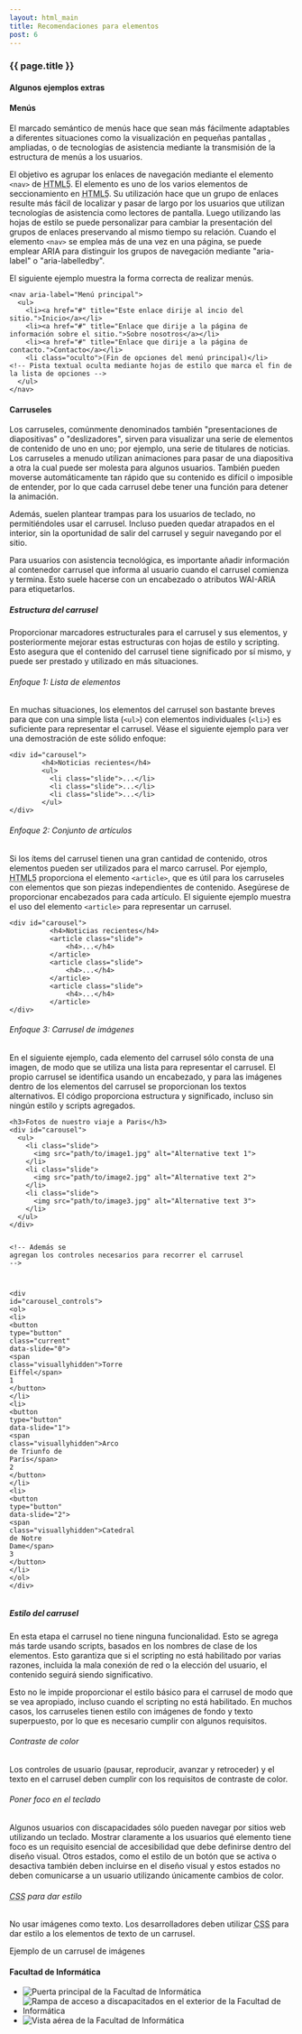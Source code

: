 ```yaml
---
layout: html_main
title: Recomendaciones para elementos
post: 6
---
```


<hgroup>
<h3>{{ page.title }}</h3>
<h4>Algunos ejemplos extras</h4>
</hgroup>
<article>
  <h4>Men&uacute;s</h4>
  <p>El marcado sem&aacute;ntico de men&uacute;s hace que sean m&aacute;s f&aacute;cilmente adaptables a diferentes situaciones como la visualizaci&oacute;n en pequeñas pantallas , ampliadas, o de tecnolog&iacute;as de asistencia mediante la transmisi&oacute;n de la estructura de men&uacute;s a los usuarios.</p>
  <p>El objetivo es agrupar los enlaces de navegaci&oacute;n mediante el elemento <code><span><</span>nav<span>></span></code> de <abbr title="Lenguaje de Marcado de Hipertexto versi&oacute;n 5">HTML5</abbr>. El elemento es uno de los varios elementos de seccionamiento en <abbr title="Lenguaje de Marcado de Hipertexto versión 5">HTML5</abbr>. Su utilizaci&oacute;n hace que un grupo de enlaces resulte m&aacute;s f&aacute;cil de localizar y pasar de largo por los usuarios que utilizan tecnolog&iacute;as de asistencia como lectores de pantalla. Luego utilizando las hojas de estilo se puede personalizar para cambiar la presentaci&oacute;n del grupos de enlaces preservando al mismo tiempo su relaci&oacute;n. Cuando el elemento <code><span><</span>nav<span>></span></code> se emplea m&aacute;s de una vez en una p&aacute;gina, se puede emplear ARIA para distinguir los grupos de navegaci&oacute;n mediante "aria-label" o "aria-labelledby".</p>
  <p>El siguiente ejemplo muestra la forma correcta de realizar men&uacute;s.</p>
  <pre class="line-numbers language-xml correcto"><code class="language-xml"><span class="token tag"><span class="token tag"><span class="token punctuation">&lt;</span>nav</span> <span class="token attr-name">aria-label</span><span class="token attr-value"><span class="token punctuation">=</span><span class="token punctuation">"</span>Menú principal<span class="token punctuation">"</span></span><span class="token punctuation">&gt;</span></span>
  <span class="token tag"><span class="token tag"><span class="token punctuation">&lt;</span>ul</span><span class="token punctuation">&gt;</span></span>
    <span class="token tag"><span class="token tag"><span class="token punctuation">&lt;</span>li</span><span class="token punctuation">&gt;</span></span><span class="token tag"><span class="token tag"><span class="token punctuation">&lt;</span>a</span> <span class="token attr-name">href</span><span class="token attr-value"><span class="token punctuation">=</span><span class="token punctuation">"</span>#<span class="token punctuation">"</span></span> <span class="token attr-name">title</span><span class="token attr-value"><span class="token punctuation">=</span><span class="token punctuation">"</span>Este enlace dirije al incio del sitio.<span class="token punctuation">"</span></span><span class="token punctuation">&gt;</span></span>Inicio<span class="token tag"><span class="token tag"><span class="token punctuation">&lt;/</span>a</span><span class="token punctuation">&gt;</span></span><span class="token tag"><span class="token tag"><span class="token punctuation">&lt;/</span>li</span><span class="token punctuation">&gt;</span></span>
    <span class="token tag"><span class="token tag"><span class="token punctuation">&lt;</span>li</span><span class="token punctuation">&gt;</span></span><span class="token tag"><span class="token tag"><span class="token punctuation">&lt;</span>a</span> <span class="token attr-name">href</span><span class="token attr-value"><span class="token punctuation">=</span><span class="token punctuation">"</span>#<span class="token punctuation">"</span></span> <span class="token attr-name">title</span><span class="token attr-value"><span class="token punctuation">=</span><span class="token punctuation">"</span>Enlace que dirije a la p&aacute;gina de información sobre el sitio.<span class="token punctuation">"</span></span><span class="token punctuation">&gt;</span></span>Sobre nosotros<span class="token tag"><span class="token tag"><span class="token punctuation">&lt;/</span>a</span><span class="token punctuation">&gt;</span></span><span class="token tag"><span class="token tag"><span class="token punctuation">&lt;/</span>li</span><span class="token punctuation">&gt;</span></span>
    <span class="token tag"><span class="token tag"><span class="token punctuation">&lt;</span>li</span><span class="token punctuation">&gt;</span></span><span class="token tag"><span class="token tag"><span class="token punctuation">&lt;</span>a</span> <span class="token attr-name">href</span><span class="token attr-value"><span class="token punctuation">=</span><span class="token punctuation">"</span>#<span class="token punctuation">"</span></span> <span class="token attr-name">title</span><span class="token attr-value"><span class="token punctuation">=</span><span class="token punctuation">"</span>Enlace que dirije a la p&aacute;gina de contacto.<span class="token punctuation">"</span></span><span class="token punctuation">&gt;</span></span>Contacto<span class="token tag"><span class="token tag"><span class="token punctuation">&lt;/</span>a</span><span class="token punctuation">&gt;</span></span><span class="token tag"><span class="token tag"><span class="token punctuation">&lt;/</span>li</span><span class="token punctuation">&gt;</span></span>
    <span class="token tag"><span class="token tag"><span class="token punctuation">&lt;</span>li</span> <span class="token attr-name">class</span><span class="token attr-value"><span class="token punctuation">=</span><span class="token punctuation">"</span>oculto<span class="token punctuation">"</span></span><span class="token punctuation">&gt;</span></span>(Fin de opciones del menú principal)<span class="token tag"><span class="token tag"><span class="token punctuation">&lt;/</span>li</span><span class="token punctuation">&gt;</span></span>    <span class="token comment" spellcheck="true">&lt;!-- Pista textual oculta mediante hojas de estilo que marca el fin de la lista de opciones --&gt;</span>
  <span class="token tag"><span class="token tag"><span class="token punctuation">&lt;/</span>ul</span><span class="token punctuation">&gt;</span></span>
<span class="token tag"><span class="token tag"><span class="token punctuation">&lt;/</span>nav</span><span class="token punctuation">&gt;</span></span></code></pre>
</article>
<article>
  <h4>Carruseles</h4>
  <p>Los carruseles, com&uacute;nmente denominados tambi&eacute;n "presentaciones de diapositivas" o "deslizadores", sirven para visualizar una serie de elementos de contenido de uno en uno; por ejemplo, una serie de titulares de noticias. Los carruseles a menudo utilizan animaciones para pasar de una diapositiva a otra la cual puede ser molesta para algunos usuarios. Tambi&eacute;n pueden moverse autom&aacute;ticamente tan r&aacute;pido que su contenido es dif&iacute;cil o imposible de entender, por lo que cada carrusel debe tener una funci&oacute;n para detener la animaci&oacute;n.</p>
  <p>Adem&aacute;s, suelen plantear trampas para los usuarios de teclado, no permiti&eacute;ndoles usar el carrusel. Incluso pueden quedar atrapados en el interior, sin la oportunidad de salir del carrusel y seguir navegando por el sitio.</p>
  <p>Para usuarios con asistencia tecnol&oacute;gica, es importante añadir informaci&oacute;n al contenedor carrusel que informa al usuario cuando el carrusel comienza y termina. Esto suele hacerse con un encabezado o atributos WAI-ARIA para etiquetarlos.</p>
  <section id="carrousel_structure">
    <h5>Estructura del carrusel</h5>
    <p>Proporcionar marcadores estructurales para el carrusel y sus elementos, y posteriormente mejorar estas estructuras con hojas de estilo y scripting. Esto asegura que el contenido del carrusel tiene significado por s&iacute; mismo, y puede ser prestado y utilizado en m&aacute;s situaciones.</p>
    <article id="carrousel_structure_1">
      <h6>Enfoque 1: Lista de elementos</h6>
      <p>En muchas situaciones, los elementos del carrusel son bastante breves para que con una simple lista (<code><span><</span>ul<span>></span></code>) con elementos individuales (<code><span><</span>li<span>></span></code>) es suficiente para representar el carrusel. V&eacute;ase el siguiente ejemplo para ver una demostraci&oacute;n de este s&oacute;lido enfoque:</p>
      <pre class="line-numbers language-html correcto"><code class="language-html"><span class="token tag"><span class="token tag"><span class="token punctuation">&lt;</span>div</span> <span class="token attr-name">id</span><span class="token attr-value"><span class="token punctuation">=</span><span class="token punctuation">"</span>carousel<span class="token punctuation">"</span></span><span class="token punctuation">&gt;</span></span>
        <span class="token tag"><span class="token tag"><span class="token punctuation">&lt;</span>h4</span><span class="token punctuation">&gt;</span></span>Noticias recientes<span class="token tag"><span class="token tag"><span class="token punctuation">&lt;/</span>h4</span><span class="token punctuation">&gt;</span></span>
        <span class="token tag"><span class="token tag"><span class="token punctuation">&lt;</span>ul</span><span class="token punctuation">&gt;</span></span>
          <span class="token tag"><span class="token tag"><span class="token punctuation">&lt;</span>li</span> <span class="token attr-name">class</span><span class="token attr-value"><span class="token punctuation">=</span><span class="token punctuation">"</span>slide<span class="token punctuation">"</span></span><span class="token punctuation">&gt;</span></span>...<span class="token tag"><span class="token tag"><span class="token punctuation">&lt;/</span>li</span><span class="token punctuation">&gt;</span></span>
          <span class="token tag"><span class="token tag"><span class="token punctuation">&lt;</span>li</span> <span class="token attr-name">class</span><span class="token attr-value"><span class="token punctuation">=</span><span class="token punctuation">"</span>slide<span class="token punctuation">"</span></span><span class="token punctuation">&gt;</span></span>...<span class="token tag"><span class="token tag"><span class="token punctuation">&lt;/</span>li</span><span class="token punctuation">&gt;</span></span>
          <span class="token tag"><span class="token tag"><span class="token punctuation">&lt;</span>li</span> <span class="token attr-name">class</span><span class="token attr-value"><span class="token punctuation">=</span><span class="token punctuation">"</span>slide<span class="token punctuation">"</span></span><span class="token punctuation">&gt;</span></span>...<span class="token tag"><span class="token tag"><span class="token punctuation">&lt;/</span>li</span><span class="token punctuation">&gt;</span></span>
        <span class="token tag"><span class="token tag"><span class="token punctuation">&lt;/</span>ul</span><span class="token punctuation">&gt;</span></span>
<span class="token tag"><span class="token tag"><span class="token punctuation">&lt;/</span>div</span><span class="token punctuation">&gt;</span></span>
</code></pre>
    </article>
    <article id="carrousel_structure_2">
      <h6>Enfoque 2: Conjunto de art&iacute;culos</h6>
      <p>Si los &iacute;tems del carrusel tienen una gran cantidad de contenido, otros elementos pueden ser utilizados para el marco carrusel. Por ejemplo, <abbr title="Lenguaje de Marcado de Hipertexto versión 5">HTML5</abbr> proporciona el elemento <code><span><</span>article<span>></span></code>, que es &uacute;til para los carruseles con elementos que son piezas independientes de contenido. Aseg&uacute;rese de proporcionar encabezados para cada art&iacute;culo. El siguiente ejemplo muestra el uso del elemento <code><span><</span>article<span>></span></code> para representar un carrusel.</p>
      <pre class="line-numbers language-html correcto"><code class="language-html"><span class="token tag"><span class="token tag"><span class="token punctuation">&lt;</span>div</span> <span class="token attr-name">id</span><span class="token attr-value"><span class="token punctuation">=</span><span class="token punctuation">"</span>carousel<span class="token punctuation">"</span></span><span class="token punctuation">&gt;</span></span>
          <span class="token tag"><span class="token tag"><span class="token punctuation">&lt;</span>h4</span><span class="token punctuation">&gt;</span></span>Noticias recientes<span class="token tag"><span class="token tag"><span class="token punctuation">&lt;/</span>h4</span><span class="token punctuation">&gt;</span></span>
          <span class="token tag"><span class="token tag"><span class="token punctuation">&lt;</span>article</span> <span class="token attr-name">class</span><span class="token attr-value"><span class="token punctuation">=</span><span class="token punctuation">"</span>slide<span class="token punctuation">"</span></span><span class="token punctuation">&gt;</span></span>
              <span class="token tag"><span class="token tag"><span class="token punctuation">&lt;</span>h4</span><span class="token punctuation">&gt;</span></span>...<span class="token tag"><span class="token tag"><span class="token punctuation">&lt;/</span>h4</span><span class="token punctuation">&gt;</span></span>
          <span class="token tag"><span class="token tag"><span class="token punctuation">&lt;/</span>article</span><span class="token punctuation">&gt;</span></span>
          <span class="token tag"><span class="token tag"><span class="token punctuation">&lt;</span>article</span> <span class="token attr-name">class</span><span class="token attr-value"><span class="token punctuation">=</span><span class="token punctuation">"</span>slide<span class="token punctuation">"</span></span><span class="token punctuation">&gt;</span></span>
              <span class="token tag"><span class="token tag"><span class="token punctuation">&lt;</span>h4</span><span class="token punctuation">&gt;</span></span>...<span class="token tag"><span class="token tag"><span class="token punctuation">&lt;/</span>h4</span><span class="token punctuation">&gt;</span></span>
          <span class="token tag"><span class="token tag"><span class="token punctuation">&lt;/</span>article</span><span class="token punctuation">&gt;</span></span>
          <span class="token tag"><span class="token tag"><span class="token punctuation">&lt;</span>article</span> <span class="token attr-name">class</span><span class="token attr-value"><span class="token punctuation">=</span><span class="token punctuation">"</span>slide<span class="token punctuation">"</span></span><span class="token punctuation">&gt;</span></span>
              <span class="token tag"><span class="token tag"><span class="token punctuation">&lt;</span>h4</span><span class="token punctuation">&gt;</span></span>...<span class="token tag"><span class="token tag"><span class="token punctuation">&lt;/</span>h4</span><span class="token punctuation">&gt;</span></span>
          <span class="token tag"><span class="token tag"><span class="token punctuation">&lt;/</span>article</span><span class="token punctuation">&gt;</span></span>
<span class="token tag"><span class="token tag"><span class="token punctuation">&lt;/</span>div</span><span class="token punctuation">&gt;</span></span>
</code></pre>
    </article>
    <article id="carrousel_structure_3">
      <h6>Enfoque 3: Carrusel de im&aacute;genes</h6>
      <p>En el siguiente ejemplo, cada elemento del carrusel s&oacute;lo consta de una imagen, de modo que se utiliza una lista para representar el carrusel. El propio carrusel se identifica usando un encabezado, y para las im&aacute;genes dentro de los elementos del carrusel se proporcionan los textos alternativos. El c&oacute;digo proporciona estructura y significado, incluso sin ning&uacute;n estilo y scripts agregados.</p>
      <pre class="line-numbers language-html correcto"><code class="language-html"><span class="token tag"><span class="token tag"><span class="token punctuation">&lt;</span>h3</span><span class="token punctuation">&gt;</span></span>Fotos de nuestro viaje a Paris<span class="token tag"><span class="token tag"><span class="token punctuation">&lt;/</span>h3</span><span class="token punctuation">&gt;</span></span>
<span class="token tag"><span class="token tag"><span class="token punctuation">&lt;</span>div</span> <span class="token attr-name">id</span><span class="token attr-value"><span class="token punctuation">=</span><span class="token punctuation">"</span>carousel<span class="token punctuation">"</span></span><span class="token punctuation">&gt;</span></span>
  <span class="token tag"><span class="token tag"><span class="token punctuation">&lt;</span>ul</span><span class="token punctuation">&gt;</span></span>
    <span class="token tag"><span class="token tag"><span class="token punctuation">&lt;</span>li</span> <span class="token attr-name">class</span><span class="token attr-value"><span class="token punctuation">=</span><span class="token punctuation">"</span>slide<span class="token punctuation">"</span></span><span class="token punctuation">&gt;</span></span>
      <span class="token tag"><span class="token tag"><span class="token punctuation">&lt;</span>img</span> <span class="token attr-name">src</span><span class="token attr-value"><span class="token punctuation">=</span><span class="token punctuation">"</span>path/to/image1.jpg<span class="token punctuation">"</span></span> <span class="token attr-name">alt</span><span class="token attr-value"><span class="token punctuation">=</span><span class="token punctuation">"</span>Alternative text 1<span class="token punctuation">"</span></span><span class="token punctuation">&gt;</span></span>
    <span class="token tag"><span class="token tag"><span class="token punctuation">&lt;/</span>li</span><span class="token punctuation">&gt;</span></span>
    <span class="token tag"><span class="token tag"><span class="token punctuation">&lt;</span>li</span> <span class="token attr-name">class</span><span class="token attr-value"><span class="token punctuation">=</span><span class="token punctuation">"</span>slide<span class="token punctuation">"</span></span><span class="token punctuation">&gt;</span></span>
      <span class="token tag"><span class="token tag"><span class="token punctuation">&lt;</span>img</span> <span class="token attr-name">src</span><span class="token attr-value"><span class="token punctuation">=</span><span class="token punctuation">"</span>path/to/image2.jpg<span class="token punctuation">"</span></span> <span class="token attr-name">alt</span><span class="token attr-value"><span class="token punctuation">=</span><span class="token punctuation">"</span>Alternative text 2<span class="token punctuation">"</span></span><span class="token punctuation">&gt;</span></span>
    <span class="token tag"><span class="token tag"><span class="token punctuation">&lt;/</span>li</span><span class="token punctuation">&gt;</span></span>
    <span class="token tag"><span class="token tag"><span class="token punctuation">&lt;</span>li</span> <span class="token attr-name">class</span><span class="token attr-value"><span class="token punctuation">=</span><span class="token punctuation">"</span>slide<span class="token punctuation">"</span></span><span class="token punctuation">&gt;</span></span>
      <span class="token tag"><span class="token tag"><span class="token punctuation">&lt;</span>img</span> <span class="token attr-name">src</span><span class="token attr-value"><span class="token punctuation">=</span><span class="token punctuation">"</span>path/to/image3.jpg<span class="token punctuation">"</span></span> <span class="token attr-name">alt</span><span class="token attr-value"><span class="token punctuation">=</span><span class="token punctuation">"</span>Alternative text 3<span class="token punctuation">"</span></span><span class="token punctuation">&gt;</span></span>
    <span class="token tag"><span class="token tag"><span class="token punctuation">&lt;/</span>li</span><span class="token punctuation">&gt;</span></span>
  <span class="token tag"><span class="token tag"><span class="token punctuation">&lt;/</span>ul</span><span class="token punctuation">&gt;</span></span>
<span class="token tag"><span class="token tag"><span class="token punctuation">&lt;/</span>div</span><span class="token punctuation">&gt;</span></span>

<span class="token comment" spellcheck="true">&lt;!-- Además se agregan los controles necesarios para recorrer el carrusel --&gt;</span>

<span class="token tag"><span class="token tag"><span class="token punctuation">&lt;</span>div</span> <span class="token attr-name">id</span><span class="token attr-value"><span class="token punctuation">=</span><span class="token punctuation">"</span>carousel_controls<span class="token punctuation">"</span></span><span class="token punctuation">&gt;</span></span>
  <span class="token tag"><span class="token tag"><span class="token punctuation">&lt;</span>ol</span><span class="token punctuation">&gt;</span></span>
    <span class="token tag"><span class="token tag"><span class="token punctuation">&lt;</span>li</span><span class="token punctuation">&gt;</span></span>
      <span class="token tag"><span class="token tag"><span class="token punctuation">&lt;</span>button</span> <span class="token attr-name">type</span><span class="token attr-value"><span class="token punctuation">=</span><span class="token punctuation">"</span>button<span class="token punctuation">"</span></span> <span class="token attr-name">class</span><span class="token attr-value"><span class="token punctuation">=</span><span class="token punctuation">"</span>current<span class="token punctuation">"</span></span> <span class="token attr-name">data-slide</span><span class="token attr-value"><span class="token punctuation">=</span><span class="token punctuation">"</span>0<span class="token punctuation">"</span></span><span class="token punctuation">&gt;</span></span>
        <span class="token tag"><span class="token tag"><span class="token punctuation">&lt;</span>span</span> <span class="token attr-name">class</span><span class="token attr-value"><span class="token punctuation">=</span><span class="token punctuation">"</span>visuallyhidden<span class="token punctuation">"</span></span><span class="token punctuation">&gt;</span></span>Torre Eiffel<span class="token tag"><span class="token tag"><span class="token punctuation">&lt;/</span>span</span><span class="token punctuation">&gt;</span></span> 1
      <span class="token tag"><span class="token tag"><span class="token punctuation">&lt;/</span>button</span><span class="token punctuation">&gt;</span></span>
    <span class="token tag"><span class="token tag"><span class="token punctuation">&lt;/</span>li</span><span class="token punctuation">&gt;</span></span>
    <span class="token tag"><span class="token tag"><span class="token punctuation">&lt;</span>li</span><span class="token punctuation">&gt;</span></span>
      <span class="token tag"><span class="token tag"><span class="token punctuation">&lt;</span>button</span> <span class="token attr-name">type</span><span class="token attr-value"><span class="token punctuation">=</span><span class="token punctuation">"</span>button<span class="token punctuation">"</span></span> <span class="token attr-name">data-slide</span><span class="token attr-value"><span class="token punctuation">=</span><span class="token punctuation">"</span>1<span class="token punctuation">"</span></span><span class="token punctuation">&gt;</span></span>
        <span class="token tag"><span class="token tag"><span class="token punctuation">&lt;</span>span</span> <span class="token attr-name">class</span><span class="token attr-value"><span class="token punctuation">=</span><span class="token punctuation">"</span>visuallyhidden<span class="token punctuation">"</span></span><span class="token punctuation">&gt;</span></span>Arco de Triunfo de París<span class="token tag"><span class="token tag"><span class="token punctuation">&lt;/</span>span</span><span class="token punctuation">&gt;</span></span> 2
      <span class="token tag"><span class="token tag"><span class="token punctuation">&lt;/</span>button</span><span class="token punctuation">&gt;</span></span>
    <span class="token tag"><span class="token tag"><span class="token punctuation">&lt;/</span>li</span><span class="token punctuation">&gt;</span></span>
    <span class="token tag"><span class="token tag"><span class="token punctuation">&lt;</span>li</span><span class="token punctuation">&gt;</span></span>
      <span class="token tag"><span class="token tag"><span class="token punctuation">&lt;</span>button</span> <span class="token attr-name">type</span><span class="token attr-value"><span class="token punctuation">=</span><span class="token punctuation">"</span>button<span class="token punctuation">"</span></span> <span class="token attr-name">data-slide</span><span class="token attr-value"><span class="token punctuation">=</span><span class="token punctuation">"</span>2<span class="token punctuation">"</span></span><span class="token punctuation">&gt;</span></span>
        <span class="token tag"><span class="token tag"><span class="token punctuation">&lt;</span>span</span> <span class="token attr-name">class</span><span class="token attr-value"><span class="token punctuation">=</span><span class="token punctuation">"</span>visuallyhidden<span class="token punctuation">"</span></span><span class="token punctuation">&gt;</span></span>Catedral de Notre Dame<span class="token tag"><span class="token tag"><span class="token punctuation">&lt;/</span>span</span><span class="token punctuation">&gt;</span></span> 3
      <span class="token tag"><span class="token tag"><span class="token punctuation">&lt;/</span>button</span><span class="token punctuation">&gt;</span></span>
    <span class="token tag"><span class="token tag"><span class="token punctuation">&lt;/</span>li</span><span class="token punctuation">&gt;</span></span>
  <span class="token tag"><span class="token tag"><span class="token punctuation">&lt;/</span>ol</span><span class="token punctuation">&gt;</span></span>
<span class="token tag"><span class="token tag"><span class="token punctuation">&lt;/</span>div</span><span class="token punctuation">&gt;</span></span></code></pre>
    </article>
  </section>
  <section id="carrousel_styling">
    <h5>Estilo del carrusel</h5>
    <p>En esta etapa el carrusel no tiene ninguna funcionalidad. Esto se agrega m&aacute;s tarde usando scripts, basados en los nombres de clase de los elementos. Esto garantiza que si el scripting no est&aacute; habilitado por varias razones, incluida la mala conexi&oacute;n de red o la elecci&oacute;n del usuario, el contenido seguir&aacute; siendo significativo.</p>
    <p>Esto no le impide proporcionar el estilo b&aacute;sico para el carrusel de modo que se vea apropiado, incluso cuando el scripting no est&aacute; habilitado. En muchos casos, los carruseles tienen estilo con im&aacute;genes de fondo y texto superpuesto, por lo que es necesario cumplir con algunos requisitos.</p>
    <article id="style_contrast">
      <h6>Contraste de color</h6>
      <p>Los controles de usuario (pausar, reproducir, avanzar y retroceder) y el texto en el carrusel deben cumplir con los requisitos de contraste de color.</p>
    </article>
    <article id="style_focus">
      <h6>Poner foco en el teclado</h6>
      <p>Algunos usuarios con discapacidades s&oacute;lo pueden navegar por sitios web utilizando un teclado. Mostrar claramente a los usuarios qu&eacute; elemento tiene foco es un requisito esencial de accesibilidad que debe definirse dentro del diseño visual. Otros estados, como el estilo de un bot&oacute;n que se activa o desactiva tambi&eacute;n deben incluirse en el diseño visual y estos estados no deben comunicarse a un usuario utilizando &uacute;nicamente cambios de color.</p>
    </article>
    <article id="style_css">
      <h6><abbr title="Hojas de estilo en cascada">CSS</abbr> para dar estilo</h6>
      <p>No usar im&aacute;genes como texto. Los desarrolladores deben utilizar <abbr title="Hojas de estilo en cascada">CSS</abbr> para dar estilo a los elementos de texto de un carrusel.</p>
    </article>
  </section>
  <p>Ejemplo de un carrusel de im&aacute;genes</p>
  <div id="carousel" aria-labelledby="heading-carousel">
    <h4 id="heading-carousel">Facultad de Inform&aacute;tica</h4>
    <ul class="main-carousel">
      <li class="carousel-cell">
        <img class="slide-img" src="{{ site.baseurl }}/images/slide1.jpg" alt="Puerta principal de la Facultad de Informática">
      </li>
      <li class="carousel-cell">
        <img class="slide-img" src="{{ site.baseurl }}/images/slide2.jpg" alt="Rampa de acceso a discapacitados en el exterior de la Facultad de Informática">
      </li>
      <li class="carousel-cell">
        <img class="slide-img" src="{{ site.baseurl }}/images/slide3.jpg" alt="Vista aérea de la Facultad de Informática">
      </li>
    </ul>
  </div>
</article>
